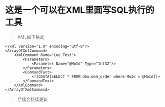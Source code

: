 # 这是一个可以在XML里面写SQL执行的工具
> XML如下格式
```
<?xml version="1.0" encoding="utf-8"?>
<ArrayOfXmlCommand>
	<XmlCommand Name="Lee_Test">
		<Parameters>
			<Parameter Name="@MoId" Type="Int32"/>
		</Parameters>
		<CommandText>
			<![CDATA[SELECT * FROM dbo.mom_order where MoId = @MoId]]>
		</CommandText>
	</XmlCommand>
</ArrayOfXmlCommand>
```
> 后续会持续更新
